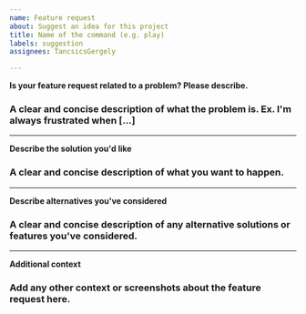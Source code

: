 ```yaml
---
name: Feature request
about: Suggest an idea for this project
title: Name of the command (e.g. play)
labels: suggestion
assignees: TancsicsGergely

---
```


**Is your feature request related to a problem? Please describe.**
### A clear and concise description of what the problem is. Ex. I'm always frustrated when [...]
---
**Describe the solution you'd like**
### A clear and concise description of what you want to happen.
---
**Describe alternatives you've considered**
### A clear and concise description of any alternative solutions or features you've considered.
---
**Additional context**
### Add any other context or screenshots about the feature request here.
